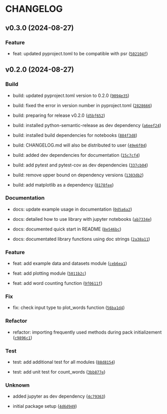 # CHANGELOG

## v0.3.0 (2024-08-27)

### Feature

* feat: updated pyproject.toml to be compatible with psr ([`502104f`](https://github.com/gauravparajuli/pycounts_gaurav/commit/502104f4e1e6650527bee5e0962f6e4a1ab49d9d))

## v0.2.0 (2024-08-27)

### Build

* build: updated pyproject.toml version to 0.2.0 ([`9094e35`](https://github.com/gauravparajuli/pycounts_gaurav/commit/9094e3590651257f72c0beeda3e99bf42588f5d9))

* build: fixed the error in version number in pyproject.toml ([`2828666`](https://github.com/gauravparajuli/pycounts_gaurav/commit/28286664c9bfb000b34eec7006c24e9d4921d4aa))

* build: preparing for release v0.2.0 ([`d5bf652`](https://github.com/gauravparajuli/pycounts_gaurav/commit/d5bf652656edb56cd76790a6d4d3aee56f2f5cad))

* build: installed python-semantic-release as dev dependency ([`a6eef24`](https://github.com/gauravparajuli/pycounts_gaurav/commit/a6eef246ba00d1300cd5acd6ee49c1653d7c6abf))

* build: installed build dependencies for notebooks ([`884f3d8`](https://github.com/gauravparajuli/pycounts_gaurav/commit/884f3d8f6508b24a0d4be96a8583df26a870c2f1))

* build: CHANGELOG.md will also be distributed to user ([`49e6f04`](https://github.com/gauravparajuli/pycounts_gaurav/commit/49e6f0420c11381d83812ec0cd29ebe47d36de01))

* build: added dev dependencies for documentation ([`15c7cf4`](https://github.com/gauravparajuli/pycounts_gaurav/commit/15c7cf490ec7569934b84ca079b74c8dd3ebf3cb))

* build: add pytest and pytest-cov as dev dependencies ([`337cb04`](https://github.com/gauravparajuli/pycounts_gaurav/commit/337cb04041594a1c307436a727231ffb0f9c6a5a))

* build: remove upper bound on dependency versions ([`1303db2`](https://github.com/gauravparajuli/pycounts_gaurav/commit/1303db284d61974ad814fb46374099658cb49924))

* build: add matplotlib as a dependency ([`8178fee`](https://github.com/gauravparajuli/pycounts_gaurav/commit/8178feec8a7bf296a8b49650206e11e6973072ce))

### Documentation

* docs: update example usage in documentation ([`0d5a6a2`](https://github.com/gauravparajuli/pycounts_gaurav/commit/0d5a6a26248f1bca06cdcc312fbb5771a96d7e99))

* docs: detailed how to use library with jupyter notebooks ([`ab7334e`](https://github.com/gauravparajuli/pycounts_gaurav/commit/ab7334e6fd4b37022a2c7dbe2d3fbf23b8fd115f))

* docs: documented quick start in README ([`8e546bc`](https://github.com/gauravparajuli/pycounts_gaurav/commit/8e546bcd614b6bb4048e048a846d833862c61286))

* docs: documentated library functions using doc strings ([`2a38a11`](https://github.com/gauravparajuli/pycounts_gaurav/commit/2a38a117dbb91a278c8923d5080074a506301da8))

### Feature

* feat: add example data and datasets module ([`ceb6ea1`](https://github.com/gauravparajuli/pycounts_gaurav/commit/ceb6ea1e3494173a43b7daf75523a50e1be5e73a))

* feat: add plotting module ([`5011b2c`](https://github.com/gauravparajuli/pycounts_gaurav/commit/5011b2cb10ea6b84f36f3125bc1c3b023ba2cd24))

* feat: add word counting function ([`9f0611f`](https://github.com/gauravparajuli/pycounts_gaurav/commit/9f0611ff8f67fc37b428420279cd3cf227cb44f2))

### Fix

* fix: check input type to plot_words function ([`56ba1d4`](https://github.com/gauravparajuli/pycounts_gaurav/commit/56ba1d4483a62383a9fcb72f1ae5f97623381c92))

### Refactor

* refactor: importing frequently used methods during pack initializement ([`c9896c1`](https://github.com/gauravparajuli/pycounts_gaurav/commit/c9896c1a93b4980a793fdf75dae9185e1b1041cf))

### Test

* test: add additional test for all modules ([`88d8154`](https://github.com/gauravparajuli/pycounts_gaurav/commit/88d815436dca39fb2860b4c672c7a148ae623c2c))

* test: add unit test for count_words ([`3bb877e`](https://github.com/gauravparajuli/pycounts_gaurav/commit/3bb877efb210b14b7244d402a3fbf85fb77d25b9))

### Unknown

* added jupyter as dev dependency ([`4c79363`](https://github.com/gauravparajuli/pycounts_gaurav/commit/4c79363727c2c1a8f228636c716cbc09b4d27bb8))

* initial package setup ([`4d6d949`](https://github.com/gauravparajuli/pycounts_gaurav/commit/4d6d9495bdfe0a8c6caaba36827bee69e22d6140))
